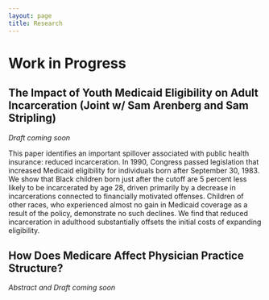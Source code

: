 ```yaml
---
layout: page
title: Research
---
```


# Work in Progress

## The Impact of Youth Medicaid Eligibility on Adult Incarceration (Joint w/ Sam Arenberg and Sam Stripling)
*Draft coming soon*

This paper identifies an important spillover associated with public health insurance: reduced incarceration. In 1990, Congress passed legislation that increased Medicaid eligibility for individuals born after September 30, 1983. We show that Black children born just after the cutoff are 5 percent less likely to be incarcerated by age 28, driven primarily by a decrease in incarcerations connected to financially motivated offenses. Children of other races, who experienced almost no gain in Medicaid coverage as a result of the policy, demonstrate no such declines. We find that reduced incarceration in adulthood substantially offsets the initial costs of expanding eligibility.

## How Does Medicare Affect Physician Practice Structure?
*Abstract and Draft coming soon*
